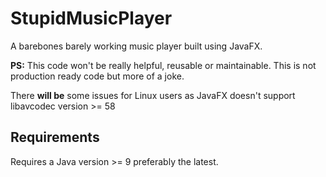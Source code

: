 # StupidMusicPlayer
A barebones barely working music player built using JavaFX. 

**PS:** This code won't be really helpful, reusable or maintainable. This is not production ready code but more of a joke.

There **will be** some issues for Linux users as JavaFX doesn't support libavcodec version >= 58

## Requirements
Requires a Java version >= 9 preferably the latest.
